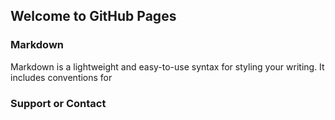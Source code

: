 ## Welcome to GitHub Pages


### Markdown

Markdown is a lightweight and easy-to-use syntax for styling your writing. It includes conventions for


### Support or Contact


